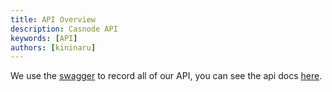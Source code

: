 ```yaml
---
title: API Overview
description: Casnode API
keywords: [API]
authors: [kininaru]
---
```


We use the [swagger](https://swagger.io/) to record all of our API, you can see the api docs [here](https://forum.casbin.com/swagger/).